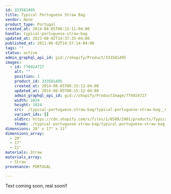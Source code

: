 ```yaml
---
id: 333581495
title: Typical Portuguese Straw Bag
vendor: None
product_type: Portugal
created_at: 2014-08-05T00:15:11-04:00
handle: typical-portuguese-straw-bag
updated_at: 2023-08-02T14:37:35-04:00
published_at: 2011-06-02T14:57:14-04:00
tags: ""
status: active
admin_graphql_api_id: gid://shopify/Product/333581495
images:
  - id: 776924727
    alt: ""
    position: 1
    product_id: 333581495
    created_at: 2014-08-05T00:15:12-04:00
    updated_at: 2014-08-05T00:15:12-04:00
    admin_graphql_api_id: gid://shopify/ProductImage/776924727
    width: 1024
    height: 1024
    src: ./typical-portuguese-straw-bag/typical-portuguese-straw-bag__0.jpg
    variant_ids: []
    oldSrc: https://cdn.shopify.com/s/files/1/0589/2901/products/Typical-Portuguese-Straw-Bag.jpeg?v=1407212112
    thumb: ./typical-portuguese-straw-bag/typical-portuguese-straw-bag__0-thumb.jpg
dimensions: 20" x 17" x 11"
dimensions_array:
  - 20"
  - 17"
  - 11"
materials: Straw
materials_array:
  - Straw
provenance: PORTUGAL

---
```


Text coming soon, real soon!!